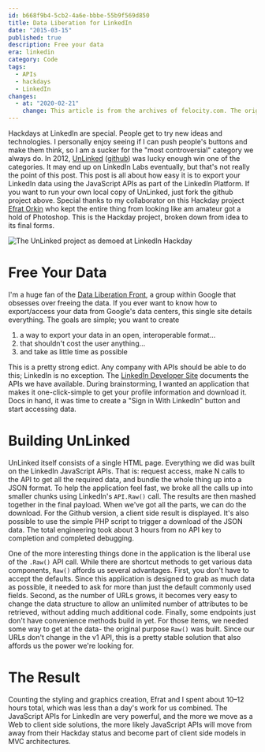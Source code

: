 ```yaml
---
id: b668f9b4-5cb2-4a6e-bbbe-55b9f569d850
title: Data Liberation for LinkedIn
date: "2015-03-15"
published: true
description: Free your data
era: linkedin
category: Code
tags:
  - APIs
  - hackdays
  - LinkedIn
changes:
  - at: "2020-02-21"
    change: This article is from the archives of felocity.com. The original unedited post can be found in the [github archives](https://github.com/jakobo/jakobo.github.com). It has recieved a quick once-over to modernize the content where applicable, but may contain references and links to code that is dead, unloved, or may simply no longer apply to modern web development.
---
```


Hackdays at LinkedIn are special. People get to try new ideas and technologies. I personally enjoy seeing if I can push people's buttons and make them think, so I am a sucker for the "most controversial" category we always do. In 2012, [UnLinked](http://jakobo.github.com/UnLinked/) ([github](http://jakobo.github.com/UnLinked/)) was lucky enough win one of the categories. It may end up on LinkedIn Labs eventually, but that's not really the point of this post. This post is all about how easy it is to export your LinkedIn data using the JavaScript APIs as part of the LinkedIn Platform. If you want to run your own local copy of UnLinked, just fork the github project above. Special thanks to my collaborator on this Hackday project [Efrat Orkin](http://www.coroflot.com/efratorkin) who kept the entire thing from looking like am amateur got a hold of Photoshop. This is the Hackday project, broken down from idea to its final forms.

![The UnLinked project as demoed at LinkedIn Hackday](/images/posts/data-liberation-for-linkedin/unlinked.jpeg "The UnLinked project as demoed at LinkedIn Hackday")

# Free Your Data

I'm a huge fan of the [Data Liberation Front](http://www.dataliberation.org/), a group within Google that obsesses over freeing the data. If you ever want to know how to export/access your data from Google's data centers, this single site details everything. The goals are simple; you want to create

1. a way to export your data in an open, interoperable format…
2. that shouldn't cost the user anything…
3. and take as little time as possible

This is a pretty strong edict. Any company with APIs should be able to do this; LinkedIn is no exception. The [LinkedIn Developer Site](https://developer.linkedin.com/) documents the APIs we have available. During brainstorming, I wanted an application that makes it one-click-simple to get your profile information and download it. Docs in hand, it was time to create a "Sign in With LinkedIn" button and start accessing data.

# Building UnLinked

UnLinked itself consists of a single HTML page. Everything we did was built on the LinkedIn JavaScript APIs. That is: request access, make N calls to the API to get all the required data, and bundle the whole thing up into a JSON format. To help the application feel fast, we broke all the calls up into smaller chunks using LinkedIn's `API.Raw()` call. The results are then mashed together in the final payload. When we've got all the parts, we can do the download. For the Github version, a client side result is displayed. It's also possible to use the simple PHP script to trigger a download of the JSON data. The total engineering took about 3 hours from no API key to completion and completed debugging.

One of the more interesting things done in the application is the liberal use of the `.Raw()` API call. While there are shortcut methods to get various data components, `Raw()` affords us several advantages. First, you don't have to accept the defaults. Since this application is designed to grab as much data as possible, it needed to ask for more than just the default commonly used fields. Second, as the number of URLs grows, it becomes very easy to change the data structure to allow an unlimited number of attributes to be retrieved, without adding much additional code. Finally, some endpoints just don't have convenience methods build in yet. For those items, we needed some way to get at the data- the original purpose `Raw()` was built. Since our URLs don't change in the v1 API, this is a pretty stable solution that also affords us the power we're looking for.

# The Result

Counting the styling and graphics creation, Efrat and I spent about 10–12 hours total, which was less than a day's work for us combined. The JavaScript APIs for LinkedIn are very powerful, and the more we move as a Web to client side solutions, the more likely JavaScript APIs will move from away from their Hackday status and become part of client side models in MVC architectures.
